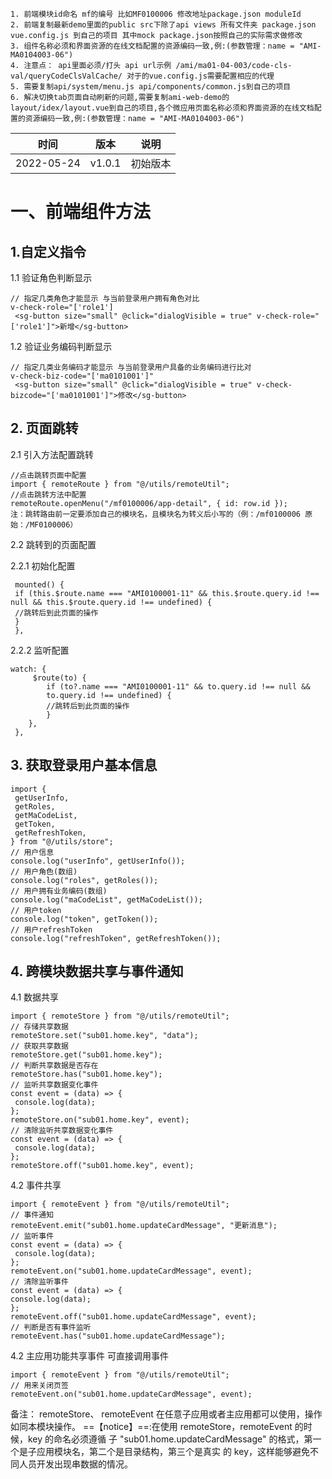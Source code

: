     1. 前端模块id命名 mf的编号 比如MF0100006 修改地址package.json moduleId
    2. 前端复制最新demo里面的public src下除了api views 所有文件夹 package.json vue.config.js 到自己的项目 其中mock package.json按照自己的实际需求做修改
    3. 组件名称必须和界面资源的在线文档配置的资源编码一致,例:(参数管理：name = "AMI-MA0104003-06")
    4. 注意点： api里面必须/打头 api url示例 /ami/ma01-04-003/code-cls-val/queryCodeClsValCache/ 对于的vue.config.js需要配置相应的代理
    5. 需要复制api/system/menu.js api/components/common.js到自己的项目
    6. 解决切换tab页面自动刷新的问题,需要复制ami-web-demo的layout/idex/layout.vue到自己的项目,各个微应用页面名称必须和界面资源的在线文档配置的资源编码一致,例:(参数管理：name = "AMI-MA0104003-06")

| 时间       | 版本   | 说明     |
| ---------- | ------ | -------- |
| 2022-05-24 | v1.0.1 | 初始版本 |

# 一、前端组件方法

## 1.自定义指令

1.1 验证⻆⾊判断显示

```
// 指定⼏类⻆⾊才能显示 与当前登录⽤户拥有⻆⾊对⽐
v-check-role="['role1']
 <sg-button size="small" @click="dialogVisible = true" v-check-role="
['role1']">新增</sg-button>
```

1.2 验证业务编码判断显示

```
// 指定⼏类业务编码才能显示 与当前登录⽤户具备的业务编码进⾏⽐对
v-check-biz-code="['ma0101001']"
 <sg-button size="small" @click="dialogVisible = true" v-check-bizcode="['ma0101001']">修改</sg-button>
```

## 2. ⻚⾯跳转

2.1 引⼊⽅法配置跳转

```
//点击跳转⻚⾯中配置
import { remoteRoute } from "@/utils/remoteUtil";
//点击跳转⽅法中配置
remoteRoute.openMenu("/mf0100006/app-detail", { id: row.id });
注：跳转路由前⼀定要添加⾃⼰的模块名，且模块名为转义后⼩写的（例：/mf0100006 原
始：/MF0100006）
```

2.2 跳转到的⻚⾯配置

2.2.1 初始化配置

```
 mounted() {
 if (this.$route.name === "AMI0100001-11" && this.$route.query.id !==
null && this.$route.query.id !== undefined) {
 //跳转后到此⻚⾯的操作
 }
 },
```

2.2.2 监听配置

```
watch: {
     $route(to) {
        if (to?.name === "AMI0100001-11" && to.query.id !== null &&
        to.query.id !== undefined) {
        //跳转后到此⻚⾯的操作
        }
    },
 },
```

## 3. 获取登录⽤户基本信息

```
import {
 getUserInfo,
 getRoles,
 getMaCodeList,
 getToken,
 getRefreshToken,
} from "@/utils/store";
// ⽤户信息
console.log("userInfo", getUserInfo());
// ⽤户⻆⾊(数组)
console.log("roles", getRoles());
// ⽤户拥有业务编码(数组)
console.log("maCodeList", getMaCodeList());
// ⽤户token
console.log("token", getToken());
// ⽤户refreshToken
console.log("refreshToken", getRefreshToken());
```

## 4. 跨模块数据共享与事件通知

4.1 数据共享

```
import { remoteStore } from "@/utils/remoteUtil";
// 存储共享数据
remoteStore.set("sub01.home.key", "data");
// 获取共享数据
remoteStore.get("sub01.home.key");
// 判断共享数据是否存在
remoteStore.has("sub01.home.key");
// 监听共享数据变化事件
const event = (data) => {
 console.log(data);
};
remoteStore.on("sub01.home.key", event);
// 清除监听共享数据变化事件
const event = (data) => {
 console.log(data);
};
remoteStore.off("sub01.home.key", event);
```

4.2 事件共享

```
import { remoteEvent } from "@/utils/remoteUtil";
// 事件通知
remoteEvent.emit("sub01.home.updateCardMessage", "更新消息");
// 监听事件
const event = (data) => {
 console.log(data);
};
remoteEvent.on("sub01.home.updateCardMessage", event);
// 清除监听事件
const event = (data) => {
console.log(data);
};
remoteEvent.off("sub01.home.updateCardMessage", event);
// 判断是否有事件监听
remoteEvent.has("sub01.home.updateCardMessage");
```

4.2 主应用功能共享事件
可直接调用事件

```
import { remoteEvent } from "@/utils/remoteUtil";
// 用来关闭页签
remoteEvent.on("sub01.home.updateCardMessage", event);
```

备注： remoteStore、 remoteEvent 在任意⼦应⽤或者主应⽤都可以使⽤，操作如同本模块操作。
==【notice】==:在使⽤ remoteStore，remoteEvent 的时候，key 的命名必须遵循
⼦ "sub01.home.updateCardMessage" 的格式，第⼀个是⼦应⽤模块名，第⼆个是⽬录结构，第三个是真实
的 key，这样能够避免不同⼈员开发出现串数据的情况。
